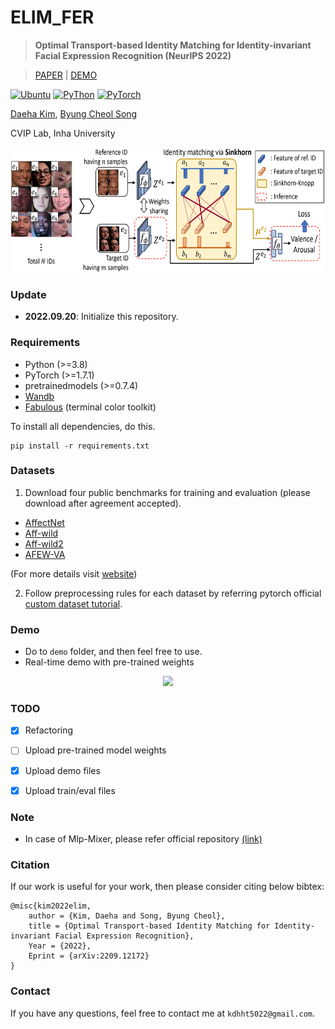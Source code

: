 # ELIM_FER

> **Optimal Transport-based Identity Matching for Identity-invariant Facial Expression Recognition (NeurIPS 2022)**<br>

> [PAPER](https://arxiv.org/abs/2209.12172) | [DEMO](https://github.com/kdhht2334/ELIM_FER/tree/main/demo)

<a href="https://releases.ubuntu.com/16.04/"><img alt="Ubuntu" src="https://img.shields.io/badge/Ubuntu-16.04-green"></a>
<a href="https://www.python.org/downloads/release/python-370/"><img alt="PyThon" src="https://img.shields.io/badge/Python-v3.8-blue"></a>
<a href="https://pytorch.org/get-started/locally/"><img alt="PyTorch" src="https://img.shields.io/badge/PyTorch-ee4c2c?logo=pytorch&logoColor=white"></a>



[Daeha Kim](https://scholar.google.co.kr/citations?user=PVt7f0YAAAAJ&hl=ko), [Byung Cheol Song](https://scholar.google.co.kr/citations?user=yo-cOtMAAAAJ&hl=ko)

CVIP Lab, Inha University

<p align="center">
<img src="https://github.com/kdhht2334/ELIM_FER/blob/main/pics/main.png" height="200", width="3000"/>
</p>

### Update

- __2022.09.20__: Initialize this repository.


### Requirements

- Python (>=3.8)
- PyTorch (>=1.7.1)
- pretrainedmodels (>=0.7.4)
- [Wandb](https://wandb.ai/)
- [Fabulous](https://github.com/jart/fabulous) (terminal color toolkit)

To install all dependencies, do this.

```
pip install -r requirements.txt
```

### Datasets

1. Download four public benchmarks for training and evaluation (please download after agreement accepted).

  - [AffectNet](http://mohammadmahoor.com/affectnet/)
  - [Aff-wild](https://ibug.doc.ic.ac.uk/resources/first-affect-wild-challenge/) 
  - [Aff-wild2](https://ibug.doc.ic.ac.uk/resources/aff-wild2/)
  - [AFEW-VA](https://ibug.doc.ic.ac.uk/resources/afew-va-database/)
 
 (For more details visit [website](https://ibug.doc.ic.ac.uk/))

2. Follow preprocessing rules for each dataset by referring pytorch official [custom dataset tutorial](https://pytorch.org/tutorials/beginner/data_loading_tutorial.html).


### Demo

- Do to `demo` folder, and then feel free to use.
- Real-time demo with pre-trained weights
<p align="center">
<img src="https://github.com/kdhht2334/ELIM_FER/blob/main/demo/demo_vid.gif" height="320"/>
</p>


### TODO
- [x] Refactoring
- [ ] Upload pre-trained model weights
- [x] Upload demo files
- [x] Upload train/eval files


### Note
- In case of Mlp-Mixer, please refer official repository [(link)](https://github.com/google-research/vision_transformer#mlp-mixer)



### Citation

If our work is useful for your work, then please consider citing below bibtex:


	@misc{kim2022elim,
        author = {Kim, Daeha and Song, Byung Cheol},
        title = {Optimal Transport-based Identity Matching for Identity-invariant Facial Expression Recognition},
        Year = {2022},
        Eprint = {arXiv:2209.12172}
    }


### Contact
If you have any questions, feel free to contact me at `kdhht5022@gmail.com`.


